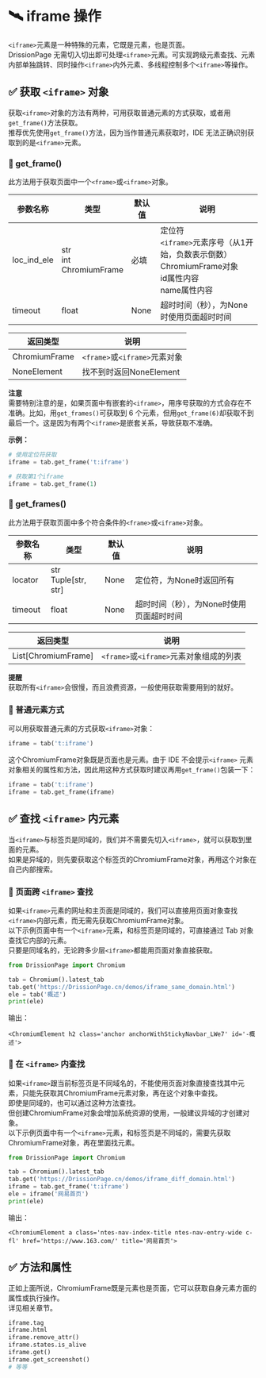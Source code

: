 # 🛰️ iframe 操作

`<iframe>`元素是一种特殊的元素，它既是元素，也是页面。  
DrissionPage 无需切入切出即可处理`<iframe>`元素。可实现跨级元素查找、元素内部单独跳转、同时操作`<iframe>`内外元素、多线程控制多个`<iframe>`等操作。

## ✅️ 获取 `<iframe>` 对象

获取`<iframe>`对象的方法有两种，可用获取普通元素的方式获取，或者用`get_frame()`方法获取。  
推荐优先使用`get_frame()`方法，因为当作普通元素获取时，IDE 无法正确识别获取到的是`<iframe>`元素。

### 📌 get_frame()

此方法用于获取页面中一个`<frame>`或`<iframe>`对象。

| 参数名称     | 类型                | 默认值 | 说明                                                                 |
|--------------|---------------------|--------|----------------------------------------------------------------------|
| loc_ind_ele  | str<br>int<br>ChromiumFrame | 必填   | 定位符<br>`<iframe>`元素序号（从1开始，负数表示倒数）<br>ChromiumFrame对象<br>id属性内容<br>name属性内容 |
| timeout      | float               | None   | 超时时间（秒），为None时使用页面超时时间                              |

| 返回类型       | 说明                       |
|----------------|----------------------------|
| ChromiumFrame  | `<frame>`或`<iframe>`元素对象 |
| NoneElement    | 找不到时返回NoneElement    |

**注意**  
需要特别注意的是，如果页面中有嵌套的`<iframe>`，用序号获取的方式会存在不准确。比如，用`get_frames()`可获取到 6 个元素，但用`get_frame(6)`却获取不到最后一个。这是因为有两个`<iframe>`是嵌套关系，导致获取不准确。

**示例：**

```python
# 使用定位符获取
iframe = tab.get_frame('t:iframe')

# 获取第1个iframe
iframe = tab.get_frame(1)
```

### 📌 get_frames()

此方法用于获取页面中多个符合条件的`<frame>`或`<iframe>`对象。

| 参数名称 | 类型                | 默认值 | 说明                             |
|----------|---------------------|--------|----------------------------------|
| locator  | str<br>Tuple[str, str] | None   | 定位符，为None时返回所有         |
| timeout  | float               | None   | 超时时间（秒），为None时使用页面超时时间 |

| 返回类型            | 说明                             |
|---------------------|----------------------------------|
| List[ChromiumFrame] | `<frame>`或`<iframe>`元素对象组成的列表 |

**提醒**  
获取所有`<iframe>`会很慢，而且浪费资源，一般使用获取需要用到的就好。

### 📌 普通元素方式

可以用获取普通元素的方式获取`<iframe>`对象：

```python
iframe = tab('t:iframe')
```

这个ChromiumFrame对象既是页面也是元素。由于 IDE 不会提示`<iframe>` 元素对象相关的属性和方法，因此用这种方式获取时建议再用`get_frame()`包装一下：

```python
iframe = tab('t:iframe')
iframe = tab.get_frame(iframe)
```

## ✅️ 查找 `<iframe>` 内元素

当`<iframe>`与标签页是同域的，我们并不需要先切入`<iframe>`，就可以获取到里面的元素。  
如果是异域的，则先要获取这个标签页的ChromiumFrame对象，再用这个对象在自己内部搜索。

### 📌 页面跨 `<iframe>` 查找

如果`<iframe>`元素的网址和主页面是同域的，我们可以直接用页面对象查找`<iframe>`内部元素，而无需先获取ChromiumFrame对象。  
以下示例页面中有一个`<iframe>`元素，和标签页是同域的，可直接通过 Tab 对象查找它内部的元素。  
只要是同域名的，无论跨多少层`<iframe>`都能用页面对象直接获取。

```python
from DrissionPage import Chromium

tab = Chromium().latest_tab
tab.get('https://DrissionPage.cn/demos/iframe_same_domain.html')
ele = tab('概述')
print(ele)
```

输出：

```
<ChromiumElement h2 class='anchor anchorWithStickyNavbar_LWe7' id='️-概述'>
```

### 📌 在 `<iframe>` 内查找

如果`<iframe>`跟当前标签页是不同域名的，不能使用页面对象直接查找其中元素，只能先获取其ChromiumFrame元素对象，再在这个对象中查找。  
即使是同域的，也可以通过这种方法查找。  
但创建ChromiumFrame对象会增加系统资源的使用，一般建议异域的才创建对象。  
以下示例页面中有一个`<iframe>`元素，和标签页是不同域的，需要先获取ChromiumFrame对象，再在里面找元素。

```python
from DrissionPage import Chromium

tab = Chromium().latest_tab
tab.get('https://DrissionPage.cn/demos/iframe_diff_domain.html')
iframe = tab.get_frame('t:iframe')
ele = iframe('网易首页')
print(ele)
```

输出：

```
<ChromiumElement a class='ntes-nav-index-title ntes-nav-entry-wide c-fl' href='https://www.163.com/' title='网易首页'>
```

## ✅️ 方法和属性

正如上面所说，ChromiumFrame既是元素也是页面，它可以获取自身元素方面的属性或执行操作。  
详见相关章节。

```python
iframe.tag
iframe.html
iframe.remove_attr()
iframe.states.is_alive
iframe.get()
iframe.get_screenshot()
# 等等
```
